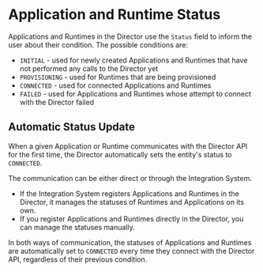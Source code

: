 # Application and Runtime Status

Applications and Runtimes in the Director use the `Status` field to inform the user about their condition. The possible conditions are:

- `INITIAL` - used for newly created Applications and Runtimes that have not performed any calls to the Director yet
- `PROVISIONING` - used for Runtimes that are being provisioned
- `CONNECTED` - used for connected Applications and Runtimes
- `FAILED` - used for Applications and Runtimes whose attempt to connect with the Director failed

## Automatic Status Update

When a given Application or Runtime communicates with the Director API for the first time, the Director automatically sets the entity's status to `CONNECTED`.

The communication can be either direct or through the Integration System.
- If the Integration System registers Applications and Runtimes in the Director, it manages the statuses of Runtimes and Applications on its own.
- If you register Applications and Runtimes directly in the Director, you can manage the statuses manually.

In both ways of communication, the statuses of Applications and Runtimes are automatically set to `CONNECTED` every time they connect with the Director API, regardless of their previous condition.
